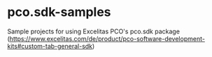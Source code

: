 # pco.sdk-samples
Sample projects for using Excelitas PCO's pco.sdk package (https://www.excelitas.com/de/product/pco-software-development-kits#custom-tab-general-sdk)
